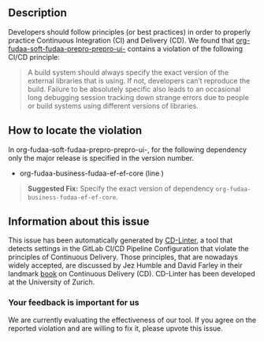 
## Description
Developers should follow principles (or best practices) in order to properly practice Continuous Integration (CI) and Delivery (CD).
We found that [org-fudaa-soft-fudaa-prepro-prepro-ui-](https://gitlab.com/fudaa/fudaa-prepro/blob/master/.gitlab-ci.yml) contains a violation of the following CI/CD principle:

> A build system should always specify the exact version of the external libraries that is using.
If not, developers can’t reproduce the build. Failure to be absolutely specific also leads to an occasional long debugging session tracking down strange errors due to people or build systems using different versions of libraries.

## How to locate the violation

In org-fudaa-soft-fudaa-prepro-prepro-ui-, for the following dependency only the major release is specified in the version number.

* org-fudaa-business-fudaa-ef-ef-core (line )

> **Suggested Fix:** Specify the exact version of dependency `org-fudaa-business-fudaa-ef-ef-core`.

## Information about this issue

This issue has been automatically generated by [CD-Linter](https://gitlab.com/Jancso/configuration-analytics), a tool that detects settings in the GitLab CI/CD Pipeline Configuration that violate the principles of Continuous Delivery. Those principles, that are nowadays widely accepted, are discussed by Jez Humble and David Farley in their landmark [book](https://www.oreilly.com/library/view/continuous-delivery-reliable/9780321670250/) on Continuous Delivery (CD). CD-Linter has been developed at the University of Zurich.

### Your feedback is important for us
We are currently evaluating the effectiveness of our tool. If you agree on the reported violation and are willing to fix it, please upvote this issue.